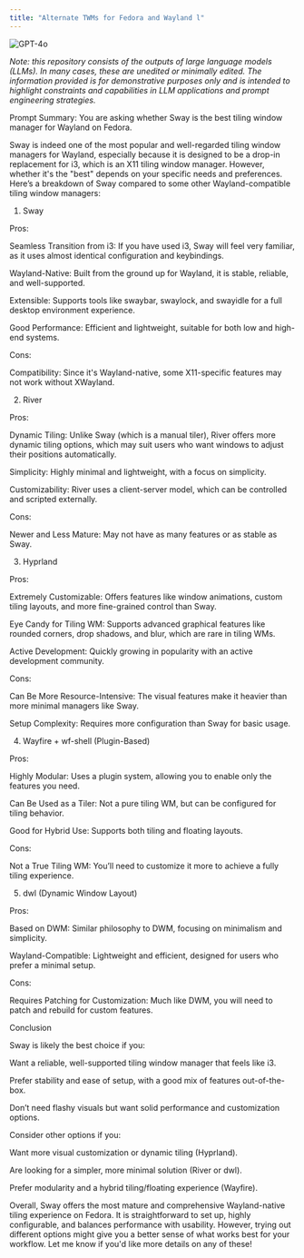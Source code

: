 ```yaml
---
title: "Alternate TWMs for Fedora and Wayland l"
---
```

![GPT-4o](https://img.shields.io/badge/GPT--4o-3333FF?style=for-the-badge&logo=openai&logoColor=white)



*Note: this repository consists of the outputs of large language models (LLMs). In many cases, these are unedited or minimally edited. The information provided is for demonstrative purposes only and is intended to highlight constraints and capabilities in LLM applications and prompt engineering strategies.*


Prompt Summary: You are asking whether Sway is the best tiling window manager for Wayland on Fedora.

Sway is indeed one of the most popular and well-regarded tiling window managers for Wayland, especially because it is designed to be a drop-in replacement for i3, which is an X11 tiling window manager. However, whether it's the "best" depends on your specific needs and preferences. Here’s a breakdown of Sway compared to some other Wayland-compatible tiling window managers:

1. Sway

Pros:

Seamless Transition from i3: If you have used i3, Sway will feel very familiar, as it uses almost identical configuration and keybindings.

Wayland-Native: Built from the ground up for Wayland, it is stable, reliable, and well-supported.

Extensible: Supports tools like swaybar, swaylock, and swayidle for a full desktop environment experience.

Good Performance: Efficient and lightweight, suitable for both low and high-end systems.


Cons:

Compatibility: Since it's Wayland-native, some X11-specific features may not work without XWayland.



2. River

Pros:

Dynamic Tiling: Unlike Sway (which is a manual tiler), River offers more dynamic tiling options, which may suit users who want windows to adjust their positions automatically.

Simplicity: Highly minimal and lightweight, with a focus on simplicity.

Customizability: River uses a client-server model, which can be controlled and scripted externally.


Cons:

Newer and Less Mature: May not have as many features or as stable as Sway.



3. Hyprland

Pros:

Extremely Customizable: Offers features like window animations, custom tiling layouts, and more fine-grained control than Sway.

Eye Candy for Tiling WM: Supports advanced graphical features like rounded corners, drop shadows, and blur, which are rare in tiling WMs.

Active Development: Quickly growing in popularity with an active development community.


Cons:

Can Be More Resource-Intensive: The visual features make it heavier than more minimal managers like Sway.

Setup Complexity: Requires more configuration than Sway for basic usage.



4. Wayfire + wf-shell (Plugin-Based)

Pros:

Highly Modular: Uses a plugin system, allowing you to enable only the features you need.

Can Be Used as a Tiler: Not a pure tiling WM, but can be configured for tiling behavior.

Good for Hybrid Use: Supports both tiling and floating layouts.


Cons:

Not a True Tiling WM: You’ll need to customize it more to achieve a fully tiling experience.



5. dwl (Dynamic Window Layout)

Pros:

Based on DWM: Similar philosophy to DWM, focusing on minimalism and simplicity.

Wayland-Compatible: Lightweight and efficient, designed for users who prefer a minimal setup.


Cons:

Requires Patching for Customization: Much like DWM, you will need to patch and rebuild for custom features.



Conclusion

Sway is likely the best choice if you:

Want a reliable, well-supported tiling window manager that feels like i3.

Prefer stability and ease of setup, with a good mix of features out-of-the-box.

Don’t need flashy visuals but want solid performance and customization options.


Consider other options if you:

Want more visual customization or dynamic tiling (Hyprland).

Are looking for a simpler, more minimal solution (River or dwl).

Prefer modularity and a hybrid tiling/floating experience (Wayfire).


Overall, Sway offers the most mature and comprehensive Wayland-native tiling experience on Fedora. It is straightforward to set up, highly configurable, and balances performance with usability. However, trying out different options might give you a better sense of what works best for your workflow. Let me know if you'd like more details on any of these!

